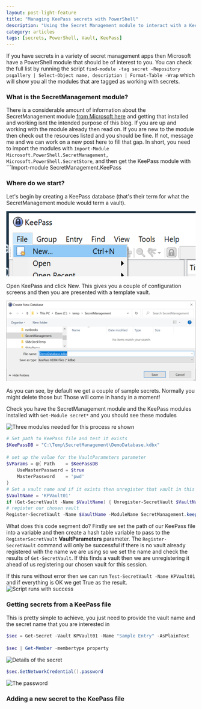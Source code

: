```yaml
---
layout: post-light-feature
title: "Managing KeePass secrets with PowerShell"
description: "Using the Secret Management module to interact with a KeePass vault."
category: articles
tags: [secrets, PowerShell, Vault, KeePass]
---
```


If you have secrets in a variety of secret management apps then Microsoft have a PowerShell module that should be of interest to you. You can check the full list by running the script ````find-module -tag secret -Repository psgallery | Select-Object name, description | Format-Table -Wrap```` which will show you all the modules that are tagged as working with secrets.

### What is the SecretManagement module?

There is a considerable amount of information about the SecretManagement module [from Microsoft here](https://devblogs.microsoft.com/powershell/secretmanagement-and-secretstore-are-generally-available/) and getting that installed and working isnt the intended purpose of this blog. If you are up and working with the module already then read on. If you are new to the module then check out the resources listed and you should be fine. If not, message me and we can work on a new post here to fill that gap. In short, you need to import the modules with ```Import-Module Microsoft.PowerShell.SecretManagement, Microsoft.PowerShell.SecretStore```, and then get the KeePass module with ```Import-module SecretManagement.KeePass

### Where do we start?

Let's begin by creating a KeePass database (that's their term for what the SecretManagement module would term a vault). 

![New dialog](\images\post_images\2021-03-23_01.png)

Open KeePass and click New. This gives you a couple of configuration screens and then you are presented with a template vault.

![Vanilla KeePass database](\images\post_images\2021-03-23_02.png)

As you can see, by default we get a couple of sample secrets. Normally you might delete those but Those will come in handy in a moment!

Check you have the SecretManagement module and the KeePass modules installed with ```Get-Module secret*``` and you should see these modules

![Three modules needed for this process re shown](https://user-images.githubusercontent.com/2597535/112754285-4b5a1b80-8fd3-11eb-9864-90eb4edf70da.png)

```powershell
# Set path to KeePass file and test it exists
$KeePassDB = "C:\Temp\SecretManagement\DemoDatabase.kdbx"

# set up the value for the VaultParameters parameter
$VParams = @{ Path    = $KeePassDB 
    UseMasterPassword = $true
    MasterPassword    = 'pwd' 
}
# Set a vault name and if it exists then unregister that vault in this session
$VaultName = 'KPVault01'
if (Get-SecretVault -Name $VaultName) { Unregister-SecretVault $VaultName }
# register our chosen vault
Register-SecretVault -Name $VaultName -ModuleName SecretManagement.keepass  -VaultParameters $VParams
```

What does this code segment do? Firstly we set the path of our KeePass file into a variable and then create a hash table variable to pass to the ```RegisterSecretVault``` __VaultParameters__ parameter. The ```Register-SecretVault``` command will only be successful if there is no vault already registered with the name we are using so we set the name and check the results of ```Get-SecretVault```. If this finds a vault then we are unregistering it ahead of us registering our chosen vault for this session. 

If this runs without error then we can run ```Test-SecretVault -Name KPVault01``` and if everything is OK we get True as the result.
![Script runs with success](https://user-images.githubusercontent.com/2597535/112759176-c4fd0400-8fe9-11eb-938e-6da3d1beb494.png)

### Getting secrets from a KeePass file

This is pretty simple to achieve, you just need to provide the vault name and the secret name that you are interested in
```powershell
$sec = Get-Secret -Vault KPVault01 -Name "Sample Entry" -AsPlainText

$sec | Get-Member -membertype property
```
![Details of the secret](https://user-images.githubusercontent.com/2597535/112759569-7fd9d180-8feb-11eb-9cb2-1cdf5b5da965.png)

```powershell
$sec.GetNetworkCredential().password
```
![The password](https://user-images.githubusercontent.com/2597535/112759843-b95f0c80-8fec-11eb-91d6-9fe14d958550.png)



### Adding a new secret to the KeePass file

